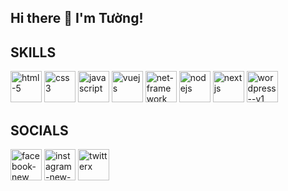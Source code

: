 ## Hi there 👋 I'm Tường!
<!--
**Ngoductuong2032000/Ngoductuong2032000** is a ✨ _special_ ✨ repository because its `README.md` (this file) appears on your GitHub profile.
Here are some ideas to get you started:

- 🔭 I’m currently working on ...
- 🌱 I’m currently learning ...
- 👯 I’m looking to collaborate on ...
- 🤔 I’m looking for help with ...
- 💬 Ask me about ...
- 📫 How to reach me: ...
- 😄 Pronouns: ...
- ⚡ Fun fact: ...
-->
## SKILLS
<p class="Skill-icon">
  <img width="50" height="50" src="https://img.icons8.com/plasticine/100/html-5.png" alt="html-5"/>
  <img width="50" height="50" src="https://img.icons8.com/plasticine/100/css3.png" alt="css3"/>
  <img width="50" height="50" src="https://img.icons8.com/pulsar-gradient/48/javascript.png" alt="javascript"/>
  <img width="50" height="50" src="https://img.icons8.com/fluency/48/vuejs.png" alt="vuejs"/>
  <img width="50" height="50" src="https://img.icons8.com/color/48/net-framework.png" alt="net-framework"/>
  <img width="50" height="50" src="https://img.icons8.com/color/48/nodejs.png" alt="nodejs"/>
  <img width="50" height="50" src="https://img.icons8.com/color/48/nextjs.png" alt="nextjs"/>
  <img width="50" height="50" src="https://img.icons8.com/doodle/48/wordpress--v1.png" alt="wordpress--v1"/>

## SOCIALS
<p class="socials">
  <img width="50" height="50" src="https://img.icons8.com/clouds/100/facebook-new.png" alt="facebook-new"/>
  <img width="50" height="50" src="https://img.icons8.com/clouds/100/instagram-new--v3.png" alt="instagram-new--v3"/>
  <img width="50" height="50" src="https://img.icons8.com/pulsar-color/48/twitterx.png" alt="twitterx"/>
</p>

</p>
